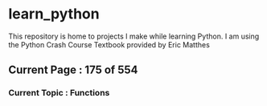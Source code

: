 # learn_python

This repository is home to projects I make while learning Python. I am using the Python Crash Course Textbook provided by Eric Matthes

## Current Page : 175 of 554

### Current Topic : Functions
